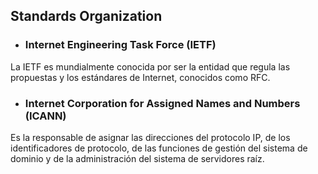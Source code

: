 ## Standards Organization

* ### Internet Engineering Task Force (IETF)  
La IETF es mundialmente conocida por ser la entidad que regula las propuestas y los estándares de Internet, conocidos como RFC.

* ### Internet Corporation for Assigned Names and Numbers (ICANN)   
Es la responsable de asignar las direcciones del protocolo IP, de los identificadores de protocolo, de las funciones de gestión del sistema de dominio y de la administración del sistema de servidores raíz.